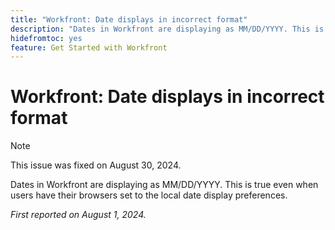 ```yaml
---
title: "Workfront: Date displays in incorrect format"
description: "Dates in Workfront are displaying as MM/DD/YYYY. This is true even when users have their browsers set to the local date display preferences."
hidefromtoc: yes
feature: Get Started with Workfront
---
```


# Workfront: Date displays in incorrect format

>[!NOTE]
>
>This issue was fixed on August 30, 2024.

Dates in Workfront are displaying as MM/DD/YYYY. This is true even when users have their browsers set to the local date display preferences. 

_First reported on August 1, 2024._
